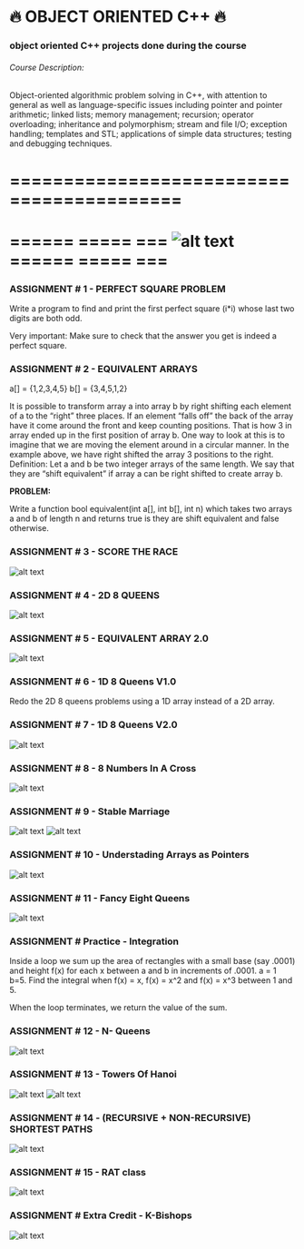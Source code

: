 # :fire: OBJECT ORIENTED C++ :fire:

### object oriented C++ projects  done during the course 

###### Course Description:

Object-oriented algorithmic problem solving in C++, with attention to general as well as language-specific issues including pointer and pointer arithmetic; linked lists; memory management; recursion; operator overloading; inheritance and polymorphism; stream and file I/O; exception handling; templates and STL; applications of simple data structures; testing and debugging techniques. 
 # ========================================== 
 # ====== ===== ===   ![alt text](https://www.freeiconspng.com/uploads/c--logo-icon-1.png) ====== ===== ===

### ASSIGNMENT # 1 - PERFECT SQUARE PROBLEM
Write a program to find and print the first perfect square (i*i) whose last two digits are both odd.

Very important:
Make sure to check that the answer you get is indeed a perfect square.

### ASSIGNMENT # 2 - EQUIVALENT ARRAYS
a[] = {1,2,3,4,5}
b[] = {3,4,5,1,2}

It is possible to transform array a into array b by right shifting each element of a to the “right”
three places. If an element “falls off” the back of the array have it come around the front and
keep counting positions. That is how 3 in array ended up in the first position of array b. One
way to look at this is to imagine that we are moving the element around in a circular manner.
In the example above, we have right shifted the array 3 positions to the right.
Definition: Let a and b be two integer arrays of the same length. We say that they are “shift
equivalent” if array a can be right shifted to create array b.

**PROBLEM:**

Write a function
bool equivalent(int a[], int b[], int n)
which takes two arrays a and b of length n and returns true is they are shift equivalent and false
otherwise.   

### ASSIGNMENT # 3 - SCORE THE RACE

![alt text](https://i.imgur.com/KLPk5Ir.png?1)

### ASSIGNMENT # 4 - 2D 8 QUEENS 
![alt text](https://i.imgur.com/4oLFdWW.png)
      
### ASSIGNMENT # 5 - EQUIVALENT ARRAY 2.0
 ![alt text](https://i.imgur.com/bV3C19Z.png)     

### ASSIGNMENT # 6 - 1D 8 Queens V1.0
Redo the 2D 8 queens problems using a 1D array instead of a 2D array.

### ASSIGNMENT # 7 - 1D 8 Queens V2.0
 ![alt text](https://i.imgur.com/kBip7aI.png)   
 
### ASSIGNMENT # 8 - 8 Numbers In A Cross
 ![alt text](https://i.imgur.com/bQc8yQW.png) 
 
### ASSIGNMENT # 9 - Stable Marriage
 ![alt text](https://i.imgur.com/2DYhhpY.png)
 ![alt text](https://i.imgur.com/NLKkCVw.png) 
      
### ASSIGNMENT # 10 - Understading Arrays as Pointers 
 ![alt text](https://i.imgur.com/BD0U2ls.png)
    
### ASSIGNMENT # 11 - Fancy Eight Queens
 ![alt text](https://i.imgur.com/J7ti17N.png)
 
### ASSIGNMENT # Practice  - Integration
  Inside a loop we sum up the area of rectangles with a small base (say .0001) and
  height f(x) for each x between a and b in increments of .0001. a = 1 b=5. Find 
  the integral when f(x) = x, f(x) = x^2 and f(x) = x^3 between 1 and 5. 
  
  When the loop terminates, we return the value of the sum.
  
### ASSIGNMENT # 12 - N- Queens
  ![alt text](https://i.imgur.com/q9wJl39.png)
  
### ASSIGNMENT # 13 - Towers Of Hanoi
  ![alt text](https://i.imgur.com/rNtd1BD.png)
  ![alt text](https://i.imgur.com/KoxEX03.png)
  
### ASSIGNMENT # 14  - (RECURSIVE + NON-RECURSIVE) SHORTEST PATHS
  ![alt text](https://i.imgur.com/OSffU7u.png)
     
### ASSIGNMENT # 15 - RAT class
  ![alt text](https://i.imgur.com/uONTthi.png)
       
### ASSIGNMENT # Extra Credit - K-Bishops
  ![alt text](https://i.imgur.com/qgIiCvZ.png)

